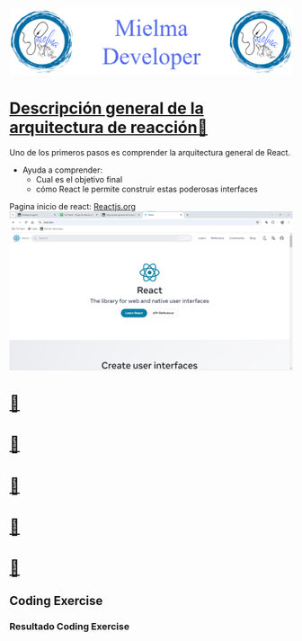 ![Logo Mielma Developer](image/Logo_Mielma_Developer.png)

# [Descripción general de la arquitectura de reacción🔗][def]
Uno de los primeros pasos es comprender la arquitectura general de React.
+ Ayuda a comprender: 
  + Cual es el objetivo final
  + cómo React le permite construir estas poderosas interfaces

Pagina inicio de react: [Reactjs.org](https://react.dev/)  
![](image/React_Pag_inicio.png)


# [🔗]()

# [🔗]()

# [🔗]()

# [🔗]()

# [🔗]()

## Coding Exercise

### Resultado Coding Exercise

# <!-- Extract to link definition -->
[def]: https://basque.devcamp.com/pt-full-stack-development-javascript-python-react/guide/react-architecture-overview
